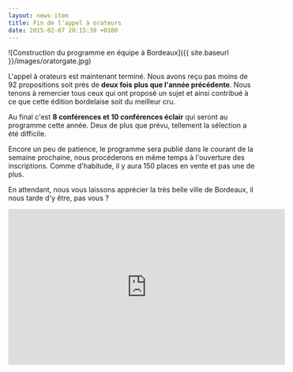 ```yaml
---
layout: news-item
title: Fin de l'appel à orateurs
date: 2015-02-07 20:15:39 +0100
---
```


![Construction du programme en équipe à Bordeaux]({{ site.baseurl }}/images/oratorgate.jpg)

L'appel à orateurs est maintenant terminé. Nous avons reçu pas moins de 92 propositions soit près de **deux fois plus que l'année précédente**. Nous tenons à remercier tous ceux qui ont proposé un sujet et ainsi contribué à ce que cette édition bordelaise soit du meilleur cru.

Au final c'est **8 conférences et 10 conférences éclair** qui seront au programme cette année. Deux de plus que prévu, tellement la sélection a été difficile.

Encore un peu de patience, le programme sera publié dans le courant de la semaine prochaine, nous procéderons en même temps à l'ouverture des inscriptions. Comme d'habitude, il y aura 150 places en vente et pas une de plus.

En attendant, nous vous laissons apprécier la très belle ville de Bordeaux, il nous tarde d'y être, pas vous ?

<iframe width="560" height="315" src="https://www.youtube.com/embed/JA1Cw0_4EK4" frameborder="0" allowfullscreen></iframe>
